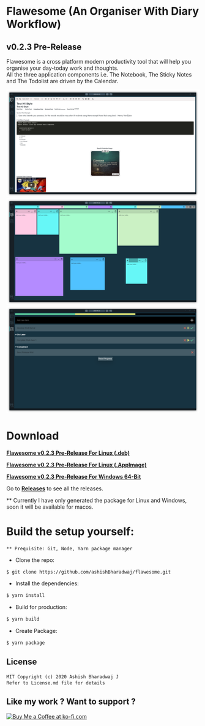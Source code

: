 # Flawesome (An Organiser With Diary Workflow)
## v0.2.3 Pre-Release
Flawesome is a cross platform modern productivity tool that will help you organise your day-today work and thoughts.
<br>
All the three application components i.e. The Notebook, The Sticky Notes and The Todolist are driven by the Calendar.

<img src="assets/ScreenShotsTab1.png" alt="Application Tab 1 Screenshot"/>

<img src="assets/ScreenShotTab2.png" alt="Application Tab 2 Screenshot"/>

<img src="assets/ScreenShotTab3.png" alt="Application Tab 3 Screenshot"/>

# Download


   [**Flawesome v0.2.3 Pre-Release For Linux (.deb)**](https://github.com/ashishBharadwaj/flawesome/releases/download/v0.2.3/flawesome_0.2.3_amd64.deb)

   [**Flawesome v0.2.3 Pre-Release For Linux (.AppImage)**](https://github.com/ashishBharadwaj/flawesome/releases/download/v0.2.3/Flawesome-0.2.3.AppImage) 

   [**Flawesome v0.2.3 Pre-Release For Windows 64-Bit**](https://github.com/ashishBharadwaj/flawesome/releases/download/v0.2.3/Flawesome.Setup.0.2.3.exe)

   Go to [**Releases**](https://github.com/ashishBharadwaj/flawesome/releases) to see all the releases.

   ** Currently I have only generated the package for Linux and Windows, soon it will be available for macos.

# Build the setup yourself:

    ** Prequisite: Git, Node, Yarn package manager

- Clone the repo:

```bash
$ git clone https://github.com/ashishBharadwaj/flawesome.git
```

- Install the dependencies:

```bash
$ yarn install
```

- Build for production:

```bash
$ yarn build
```

- Create Package:

```bash
$ yarn package
```

## License
    MIT Copyright (c) 2020 Ashish Bharadwaj J
    Refer to License.md file for details

## Like my work ? Want to support ?
<a href='https://ko-fi.com/Y8Y01N1WE' target='_blank'><img height='36' style='border:0px;height:36px;' src='https://cdn.ko-fi.com/cdn/kofi2.png?v=2' border='0' alt='Buy Me a Coffee at ko-fi.com' /></a>
